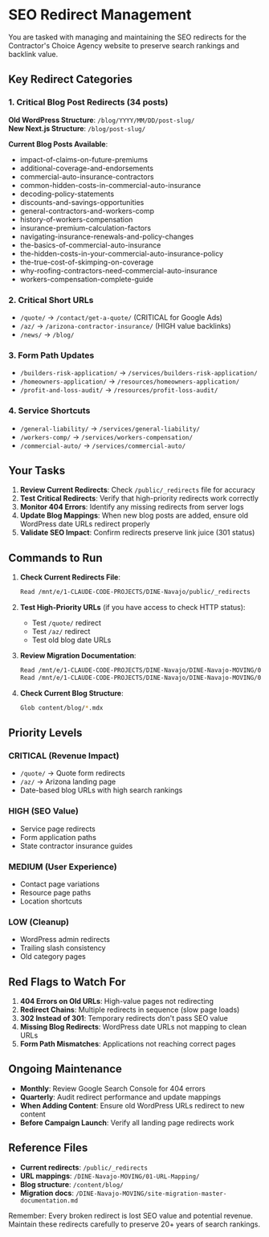 # SEO Redirect Management

You are tasked with managing and maintaining the SEO redirects for the Contractor's Choice Agency website to preserve search rankings and backlink value.

## Key Redirect Categories

### 1. Critical Blog Post Redirects (34 posts)
**Old WordPress Structure**: `/blog/YYYY/MM/DD/post-slug/`  
**New Next.js Structure**: `/blog/post-slug/`

**Current Blog Posts Available**:
- impact-of-claims-on-future-premiums
- additional-coverage-and-endorsements
- commercial-auto-insurance-contractors
- common-hidden-costs-in-commercial-auto-insurance
- decoding-policy-statements
- discounts-and-savings-opportunities
- general-contractors-and-workers-comp
- history-of-workers-compensation
- insurance-premium-calculation-factors
- navigating-insurance-renewals-and-policy-changes
- the-basics-of-commercial-auto-insurance
- the-hidden-costs-in-your-commercial-auto-insurance-policy
- the-true-cost-of-skimping-on-coverage
- why-roofing-contractors-need-commercial-auto-insurance
- workers-compensation-complete-guide

### 2. Critical Short URLs
- `/quote/` → `/contact/get-a-quote/` (CRITICAL for Google Ads)
- `/az/` → `/arizona-contractor-insurance/` (HIGH value backlinks)
- `/news/` → `/blog/`

### 3. Form Path Updates
- `/builders-risk-application/` → `/services/builders-risk-application/`
- `/homeowners-application/` → `/resources/homeowners-application/`
- `/profit-and-loss-audit/` → `/resources/profit-loss-audit/`

### 4. Service Shortcuts
- `/general-liability/` → `/services/general-liability/`
- `/workers-comp/` → `/services/workers-compensation/`
- `/commercial-auto/` → `/services/commercial-auto/`

## Your Tasks

1. **Review Current Redirects**: Check `/public/_redirects` file for accuracy
2. **Test Critical Redirects**: Verify that high-priority redirects work correctly
3. **Monitor 404 Errors**: Identify any missing redirects from server logs
4. **Update Blog Mappings**: When new blog posts are added, ensure old WordPress date URLs redirect properly
5. **Validate SEO Impact**: Confirm redirects preserve link juice (301 status)

## Commands to Run

1. **Check Current Redirects File**:
   ```bash
   Read /mnt/e/1-CLAUDE-CODE-PROJECTS/DINE-Navajo/public/_redirects
   ```

2. **Test High-Priority URLs** (if you have access to check HTTP status):
   - Test `/quote/` redirect
   - Test `/az/` redirect  
   - Test old blog date URLs

3. **Review Migration Documentation**:
   ```bash
   Read /mnt/e/1-CLAUDE-CODE-PROJECTS/DINE-Navajo/DINE-Navajo-MOVING/01-URL-Mapping/url-mapping-master.csv
   Read /mnt/e/1-CLAUDE-CODE-PROJECTS/DINE-Navajo/DINE-Navajo-MOVING/01-URL-Mapping/blog-posts-urls.csv
   ```

4. **Check Current Blog Structure**:
   ```bash
   Glob content/blog/*.mdx
   ```

## Priority Levels

### CRITICAL (Revenue Impact)
- `/quote/` → Quote form redirects
- `/az/` → Arizona landing page
- Date-based blog URLs with high search rankings

### HIGH (SEO Value)  
- Service page redirects
- Form application paths
- State contractor insurance guides

### MEDIUM (User Experience)
- Contact page variations
- Resource page paths
- Location shortcuts

### LOW (Cleanup)
- WordPress admin redirects
- Trailing slash consistency
- Old category pages

## Red Flags to Watch For

1. **404 Errors on Old URLs**: High-value pages not redirecting
2. **Redirect Chains**: Multiple redirects in sequence (slow page loads)
3. **302 Instead of 301**: Temporary redirects don't pass SEO value
4. **Missing Blog Redirects**: WordPress date URLs not mapping to clean URLs
5. **Form Path Mismatches**: Applications not reaching correct pages

## Ongoing Maintenance

- **Monthly**: Review Google Search Console for 404 errors
- **Quarterly**: Audit redirect performance and update mappings  
- **When Adding Content**: Ensure old WordPress URLs redirect to new content
- **Before Campaign Launch**: Verify all landing page redirects work

## Reference Files

- **Current redirects**: `/public/_redirects`
- **URL mappings**: `/DINE-Navajo-MOVING/01-URL-Mapping/`
- **Blog structure**: `/content/blog/`
- **Migration docs**: `/DINE-Navajo-MOVING/site-migration-master-documentation.md`

Remember: Every broken redirect is lost SEO value and potential revenue. Maintain these redirects carefully to preserve 20+ years of search rankings.